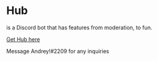 # Hub

is a Discord bot that has features from moderation, to fun.

[Get Hub here](https://discord.com/api/oauth2/authorize?client_id=856971541873819668&permissions=8&scope=bot%20applications.commands)

Message Andrey!#2209 for any inquiries
